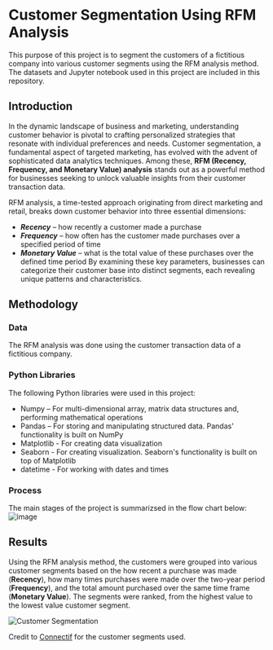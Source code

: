 # Customer Segmentation Using RFM Analysis
This purpose of this project is to segment the customers of a fictitious company into various customer segments using the RFM analysis method. The datasets and Jupyter notebook used in this project are included in this repository.
## Introduction
In the dynamic landscape of business and marketing, understanding customer behavior is pivotal to crafting personalized strategies that resonate with individual preferences and needs. Customer segmentation, a fundamental aspect of targeted marketing, has evolved with the advent of sophisticated data analytics techniques. Among these, **RFM (Recency, Frequency, and Monetary Value) analysis** stands out as a powerful method for businesses seeking to unlock valuable insights from their customer transaction data.

RFM analysis, a time-tested approach originating from direct marketing and retail, breaks down customer behavior into three essential dimensions:
* ***Recency*** – how recently a customer made a purchase
* ***Frequency*** – how often has the customer made purchases over a specified period of time
* ***Monetary Value*** – what is the total value of these purchases over the defined time period
By examining these key parameters, businesses can categorize their customer base into distinct segments, each revealing unique patterns and characteristics.
## Methodology
### Data
The RFM analysis was done using the customer transaction data of a fictitious company.
### Python Libraries
The following Python libraries were used in this project:
* Numpy – For multi-dimensional array, matrix data structures and, performing mathematical operations
* Pandas – For storing and manipulating structured data. Pandas' functionality is built on NumPy
* Matplotlib - For creating data visualization
* Seaborn - For creating visualization. Seaborn's functionality is built on top of Matplotlib
* datetime - For working with dates and times
### Process
The main stages of the project is summarizsed in the flow chart below:
![image](https://github.com/Mobolaji-Salawu/Customer-Segmentation-Using-RFM-Analysis/assets/80423645/dea9f756-0bd3-4fb9-ad5e-b8ec8f722685)
## Results
Using the RFM analysis method, the customers were grouped into various customer segments based on the how recent a purchase was made (**Recency**), how many times purchases were made over the two-year period (**Frequency**), and the total amount purchased over the same time frame (**Monetary Value**). The segments were ranked, from the highest value to the lowest value customer segment.

![Customer Segmentation](https://github.com/Mobolaji-Salawu/Customer-Segmentation-Using-RFM-Analysis/assets/80423645/c501feea-ce7c-4bf4-b74f-81473da389f6)

Credit to [Connectif](https://connectif.ai/en/blog/what-are-rfm-scores-and-how-to-calculate-them/) for the customer segments used.
